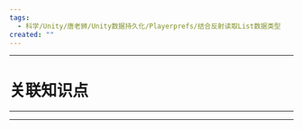```yaml
---
tags:
  - 科学/Unity/唐老狮/Unity数据持久化/Playerprefs/结合反射读取List数据类型
created: ""
---
```


---
# 关联知识点



---




---
